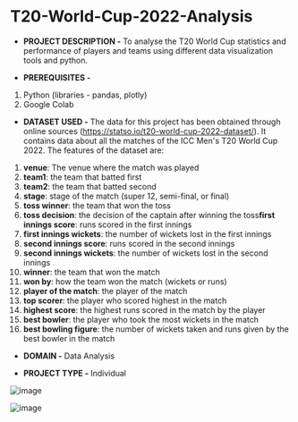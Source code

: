 # T20-World-Cup-2022-Analysis



- **PROJECT DESCRIPTION -**  To analyse the T20 World Cup statistics and performance of players and teams using different data visualization tools and python.


  

- **PREREQUISITES -** 
1. Python (libraries - pandas, plotly)
2. Google Colab



- **DATASET USED -** The data for this project has been obtained through online sources (https://statso.io/t20-world-cup-2022-dataset/). It contains data about all the matches of the ICC Men's T20 World Cup 2022.
The features of the dataset are:

1. **venue**: The venue where the match was played
2. **team1**: the team that batted first
3. **team2**: the team that batted second
4. **stage**: stage of the match (super 12, semi-final, or final)
5. **toss winner**: the team that won the toss
6. **toss decision**: the decision of the captain after winning the toss**first innings score**: runs scored in the first innings
7. **first innings wickets**: the number of wickets lost in the first innings
8. **second innings score**: runs scored in the second innings
9. **second innings wickets**: the number of wickets lost in the second innings
10. **winner**: the team that won the match
11. **won by**: how the team won the match (wickets or runs)
12. **player of the match**: the player of the match
13. **top scorer**: the player who scored highest in the match
14. **highest score**: the highest runs scored in the match by the player
15. **best bowler**: the player who took the most wickets in the match
16. **best bowling figure**: the number of wickets taken and runs given by the best bowler in the match




  
- **DOMAIN -** Data Analysis




- **PROJECT TYPE -** Individual




![image](https://github.com/gargichoudhary12/T20-World-Cup-2022-Analysis/assets/104214078/b65f80b7-f5d6-4723-bb5e-f1b7524cf642)

![image](https://github.com/gargichoudhary12/T20-World-Cup-2022-Analysis/assets/104214078/52ef1ffc-7c23-4f64-8433-77eb89f9d57a)

